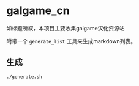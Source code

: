 # galgame_cn

如标题所叙，本项目主要收集galgame汉化资源站

附带一个 `generate_list` 工具来生成markdown列表。

## 生成

```bash
./generate.sh
```

